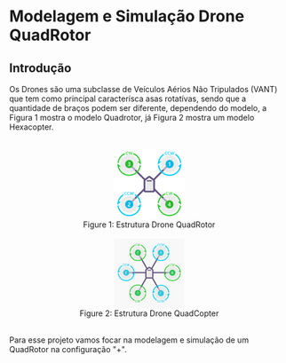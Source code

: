 # Modelagem e Simulação Drone QuadRotor

## Introdução

Os Drones são uma subclasse de Veículos Aérios Não Tripulados (VANT) que tem como principal caracterísca asas rotatívas, sendo que a quantidade de braços podem ser diferente, dependendo do modelo, a Figura 1 mostra o modelo Quadrotor, já Figura 2 mostra um modelo Hexacopter.

<br/>

<div align="center">
    <img src="utils/quadrotor.png" width=25% align="center"/>
</div>

<div align="center">
  <span> Figure 1: Estrutura Drone QuadRotor </span>
</div>

<br/>

<div align="center">
    <img src="utils/hexacopter.png" width=25% align="center"/>
</div>

<div align="center">
  <span> Figure 2: Estrutura Drone QuadCopter </span>
</div>

<br/>

Para esse projeto vamos focar na modelagem e simulação de um QuadRotor na configuração "+".

